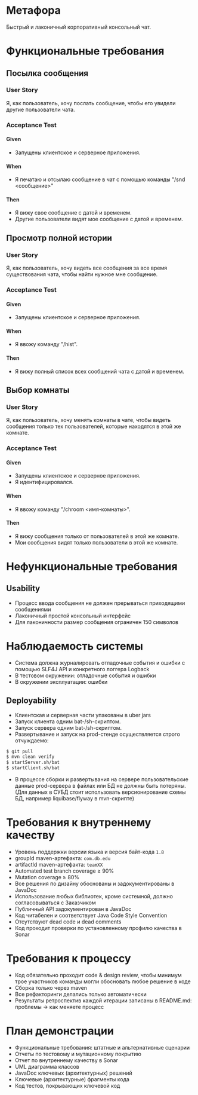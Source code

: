# Метафора
Быстрый и лаконичный корпоративный консольный чат.

# Функциональные требования

## Посылка сообщения
### User Story
Я, как пользователь, хочу послать сообщение, чтобы его увидели другие пользователи чата.
### Acceptance Test
#### Given
- Запущены клиентское и серверное приложения.
#### When
- Я печатаю и отсылаю сообщение в чат с помощью команды "/snd <сообщение>"
#### Then
- Я вижу свое сообщение с датой и временем.
- Другие пользователи видят мое сообщение с датой и временем.

## Просмотр полной истории
### User Story
Я, как пользователь, хочу видеть все сообщения за все время существования чата, чтобы найти нужное мне сообщение.
### Acceptance Test
#### Given
- Запущены клиентское и серверное приложения.
#### When
- Я ввожу команду "/hist".
#### Then
- Я вижу полный список всех сообщений чата с датой и временем.

## Выбор комнаты
### User Story
Я, как пользователь, хочу менять комнаты в чате, чтобы видеть сообщения только тех пользователей, которые находятся в этой же комнате.
### Acceptance Test
#### Given
- Запущены клиентское и серверное приложения.
- Я идентифицировался.
#### When
- Я ввожу команду "/chroom <имя-комнаты>".
#### Then
- Я вижу сообщения только от пользователей в этой же комнате.
- Мои сообщения видят только пользователи в этой же комнате.

# Нефункциональные требования
## Usability
- Процесс ввода сообщения не должен прерываться приходящими сообщениями
- Лаконичный простой консольный интерфейс
- Для лаконичности размер сообщения ограничен 150 символов

# Наблюдаемость системы
- Система должна журналировать отладочные события и ошибки с помощью SLF4J API и конкретного логгера Logback
- В тестовом окружении: отладочные события и ошибки
- В окружении эксплуатации: ошибки

## Deployability
- Клиентская и серверная части упакованы в uber jars
- Запуск клиента одним bat-/sh-скриптом.
- Запуск сервера одним bat-/sh-скриптом.
- Развертывание и запуск на prod-стенде осуществляется строго отчуждаемо:
```bash
$ git pull
$ mvn clean verify
$ startServer.sh/bat
$ startClient.sh/bat
```
- В процессе сборки и развертывания на сервере пользовательские данные prod-сервера в файлах или БД не должны быть потеряны. (Для данных в СУБД стоит использовать версионирование схемы БД, например liquibase/flyway в mvn-скрипте)


# Требования к внутреннему качеству
- Уровень поддержки версии языка и версия байт-кода `1.8`
- groupId maven-артефакта: `com.db.edu`
- artifactId maven-артефакта: `teamXX`
- Automated test branch coverage ≥ 90%
- Mutation coverage ≥ 80%
- Все решения по дизайну обоснованы и задокументированы в JavaDoc
- Использование любых библиотек, кроме системной, должно согласовываться с Заказчиком
- Публичный API задокументирован в JavaDoc
- Код читабелен и соответствует Java Code Style Convention
- Отсутствуют dead code и dead comments
- Код проходит проверки по установленному профилю качества в Sonar

# Требования к процессу
- Код обязательно проходит code & design review, чтобы минимум трое участников команды могли обосновать любое решение в коде
- Cборка только через maven
- Все рефакторинги делались только автоматически
- Результаты ретроспектив каждой итерации записаны в README.md: проблемы -> как меняете процесс

# План демонстрации
- Функциональные требования: штатные и альтернативные сценарии
- Отчеты по тестовому и мутационному покрытию
- Отчет по внутреннему качеству в Sonar
- UML диаграмма классов
- JavaDoc ключевых (архитектурных) решений
- Ключевые (архитектурные) фрагменты кода
- Код тестов, покрывающих ключевой код
